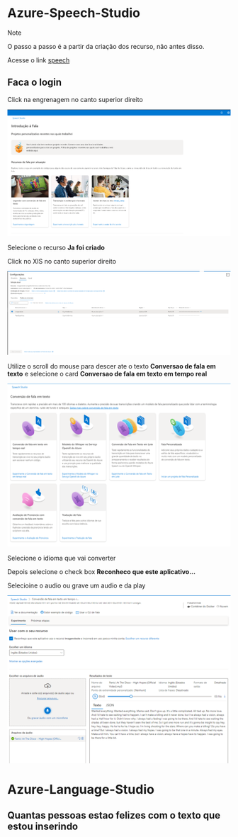 # Azure-Speech-Studio

> [!NOTE]
> O passo a passo é a partir da criação dos recurso, não antes disso.

Acesse o link [speech](https://speech.microsoft.com/)

## Faca o login

Click na engrenagem no canto superior direito

![engrenagem](./assets/Audio/Engrenagem.PNG)

Selecione o recurso **Ja foi criado**

Click no XIS no canto superior direito

![recurso](./assets/Audio/ConfigRecurso.PNG)

Utilize o scroll do mouse para descer ate o texto **Conversao de fala em texto** e selecione o card **Conversao de fala em texto em tempo real**

![conversao](./assets/Audio/ConversaoFala.PNG)


Selecione o idioma que vai converter

Depois selecione o check box **Reconheco que este aplicativo...**

Selecioine o audio ou grave um audio e da play 

![audio](./assets/Audio/TesteAudio.PNG)


# Azure-Language-Studio

## Quantas pessoas estao felizes com o texto que estou inserindo